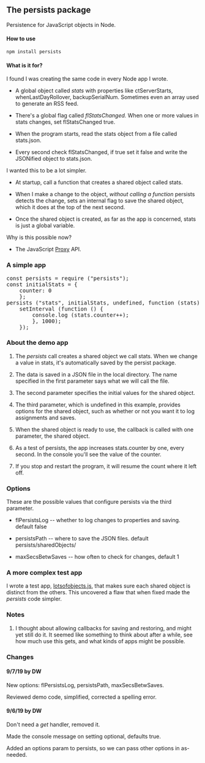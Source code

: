 ## The persists package

Persistence for JavaScript objects in Node. 

#### How to use

<code>npm install persists</code>

#### What is it for?

I found I was creating the same code in every Node app I wrote. 

* A global object called <i>stats</i> with properties like ctServerStarts, whenLastDayRollover, backupSerialNum. Sometimes even an array used to generate an RSS feed. 

* There's a global flag called <i>flStatsChanged.</i> When one or more values in stats changes, set flStatsChanged true.

* When the program starts,  read the stats object from a file called stats.json.

* Every second check flStatsChanged, if true set it false and write the JSONified object to stats.json. 

I wanted this to be a lot simpler. 

* At startup, call a function that creates a shared object called stats. 

* When I make a change to the object, <i>without calling a function</i> persists detects the change, sets an internal flag to save the shared object, which it does at the top of the next second. 

* Once the shared object is created, as far as the app is concerned, stats is just a global variable.

Why is this possible now?

* The JavaScript <a href="https://davidwalsh.name/javascript-proxy">Proxy</a> API.  

### A simple app

<pre>const persists = require ("persists");
const initialStats = {
	counter: 0
	};
persists ("stats", initialStats, undefined, function (stats) {
	setInterval (function () {
		console.log (stats.counter++);
		}, 1000);
	});
</pre>

### About the demo app

1. The <i>persists</i> call creates a shared object we call stats. When we change a value in stats, it's automatically saved by the persist package. 

2. The data is saved in a JSON file in the local directory. The name specified in the first parameter says what we will call the file. 

3. The second parameter specifies the initial values for the shared object. 

4. The third parameter, which is undefined in this example, provides options for the shared object, such as whether or not you want it to log assignments and saves.

5. When the shared object is ready to use, the callback is called with one parameter, the shared object. 

6. As a test of persists, the app increases stats.counter by one, every second. In the console you'll see the value of the counter. 

7. If you stop and restart the program, it will resume the count where it left off.

### Options

These are the possible values that configure persists via the third parameter. 

* flPersistsLog -- whether to log changes to properties and saving. default false

* persistsPath -- where to save the JSON files. default persists/sharedObjects/

* maxSecsBetwSaves -- how often to check for changes, default 1

### A more complex test app

I wrote a test app, <a href="https://github.com/scripting/persists/blob/master/examples/lotsofobjects.js">lotsofobjects.js</a>, that makes sure each shared object is distinct from the others. This uncovered a flaw that when fixed made the <i>persists</i> code simpler.

### Notes

1. I thought about allowing callbacks for saving and restoring, and might yet still do it. It seemed like something to think about after a while, see how much use this gets, and what kinds of apps might be possible.

### Changes

#### 9/7/19 by DW

New options: flPersistsLog, persistsPath, maxSecsBetwSaves.

Reviewed demo code, simplified, corrected a spelling error.

#### 9/6/19 by DW

Don't need a <i>get</i> handler, removed it. 

Made the console message on setting optional, defaults true.

Added an options param to persists, so we can pass other options in as-needed.

